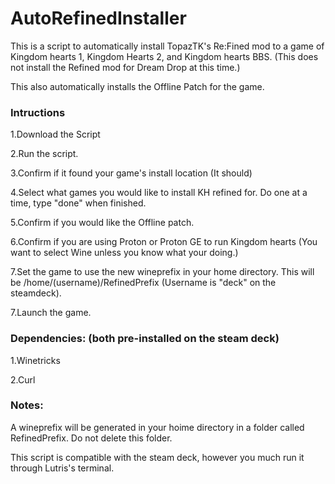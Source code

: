 # AutoRefinedInstaller

This is a script to automatically install TopazTK's Re:Fined mod to a game of Kingdom hearts 1, Kingdom Hearts 2, and Kingdom hearts BBS. (This does not install the Refined mod for Dream Drop at this time.)

This also automatically installs the Offline Patch for the game. 

### Intructions
 
 1.Download the Script
 
 2.Run the script.
 
 3.Confirm if it found your game's install location (It should)
 
 4.Select what games you would like to install KH refined for. Do one at a time, type "done" when finished.
 
 5.Confirm if you would like the Offline patch.
 
 6.Confirm if you are using Proton or Proton GE to run Kingdom hearts (You want to select Wine unless you know what your doing.)
 
 7.Set the game to use the new wineprefix in your home directory. This will be /home/(username)/RefinedPrefix (Username is "deck" on the steamdeck).
 
 7.Launch the game.
 
 
 
 
### Dependencies: (both pre-installed on the steam deck)
  
  1.Winetricks
  
  2.Curl
  
  
  
### Notes:

A wineprefix will be generated in your hoime directory in a folder called RefinedPrefix. Do not delete this folder. 

This script is compatible with the steam deck, however you much run it through Lutris's terminal.

